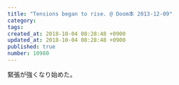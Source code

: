 ```yaml
---
title: "Tensions began to rise. @ Doom本 2013-12-09"
category: 
tags: 
created_at: 2018-10-04 08:28:48 +0900
updated_at: 2018-10-04 08:28:48 +0900
published: true
number: 10980
---
```


緊張が強くなり始めた。
